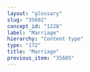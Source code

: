 ```yaml
---
layout: "glossary"
slug: "35602"
concept_id: "1228"
label: "Marriage"
hierarchy: "Content type"
type: "172"
title: "Marriage"
previous_item: "35605"
---
```

